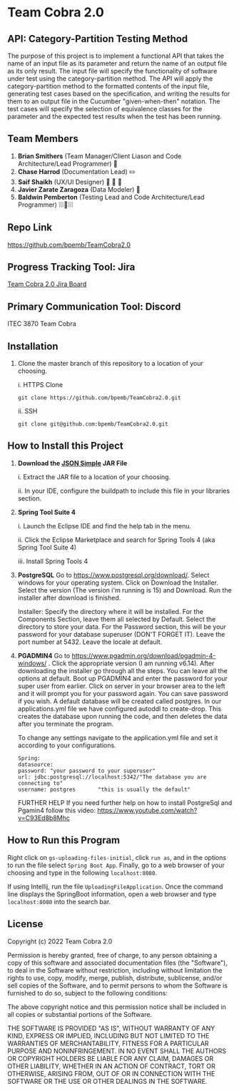# Team Cobra 2.0
## API: Category-Partition Testing Method
The purpose of this project is to implement a functional API that takes the name of an input file as its parameter and return the name of an output file as its only result. The input file will specify the functionality of software under test using the category-partition method. The API will apply the category-partition method to the formatted contents of the input file, generating test cases based on the specification, and writing the results for them to an output file in the Cucumber "given-when-then" notation. The test cases will specify the selection of equivalence classes for the parameter and the expected test results when the test has been running.

## Team Members
1. **Brian Smithers** (Team Manager/Client Liason and Code Architecture/Lead Programmer) :mechanical_arm:
2. **Chase Harrod** (Documentation Lead) :pencil2:
3. **Saif Shaikh** (UX/UI Designer) 🚧 :art: 🚧
4. **Javier Zarate Zaragoza** (Data Modeler) 🤖
5. **Baldwin Pemberton** (Testing Lead and Code Architecture/Lead Programmer) :grey_exclamation::grey_exclamation::grey_exclamation::walking::grey_exclamation::grey_exclamation::grey_exclamation:

## Repo Link
https://github.com/bpemb/TeamCobra2.0

## Progress Tracking Tool: Jira
[Team Cobra 2.0 Jira Board](https://jira.ggc.edu/secure/RapidBoard.jspa?rapidView=146&projectKey=TC2&view=planning.nodetail&selectedIssue=TC2-20&epics=visible&issueLimit=-1&selectedEpic=TC2-1)

## Primary Communication Tool: Discord
ITEC 3870 Team Cobra

## Installation
1. Clone the master branch of this repository to a location of your choosing.
     <p>i. HTTPS Clone</p>
     
     ```
     git clone https://github.com/bpemb/TeamCobra2.0.git
     ```
     <p>ii. SSH</p>
      
     ```
     git clone git@github.com:bpemb/TeamCobra2.0.git
     ```

## How to Install this Project
1. **Download the [JSON Simple](http://www.java2s.com/Code/Jar/j/Downloadjsonsimple111jar.htm) JAR File**
     <p>i. Extract the JAR file to a location of your choosing. </p>
     <p>ii. In your IDE, configure the buildpath to include this file in your libraries section. </p>
2. **Spring Tool Suite 4**
     <p>i. Launch the Eclipse IDE and find the help tab in the menu.</p>
     <p>ii. Click the Eclipse Marketplace and search for Spring Tools 4 (aka Spring Tool Suite 4)</p>
     <p>iii. Install Spring Tools 4</p>
     
3. **PostgreSQL**
     Go to  https://www.postgresql.org/download/.
     Select windows for your operating system.
     Click on Download the Installer.
     Select the version (The version i'm running is 15) and Download.
     Run the installer after download is finished.

     Installer:
     Specify the directory where it will be installed.
     For the Components Section, leave them all selected by Default.
     Select the directory to store your data.
     For the Password section, this will be your password for your database superuser (DON'T FORGET IT).
     Leave the port number at 5432.
     Leave the locale at default.
     
  4. **PGADMIN4**
     Go to https://www.pgadmin.org/download/pgadmin-4-windows/ .
     Click the appropriate version (I am running v6.14).
     After downloading the installer go through all the steps. You can leave all the options at default.
     Boot up PGADMIN4 and enter the password for your super user from earlier.
     Click on server in your browser area to the left and it will prompt you for your password again. You can save password if you wish.
     A default database will be created called postgres.
     In our applications.yml file we have configured autoddl to create-drop. This creates the database upon running the code, and then deletes the data after you            terminate the program.
     
     To change any settings navigate to the application.yml file and set it according to your configurations.
     ```
     Spring:
     datasource:
     password: "your password to your superuser"
     url: jdbc:postgresql://localhost:5342/"The database you are connecting to"
     username: postgres       "this is usually the default"
     ```
     
     FURTHER HELP
     If you need further help on how to install PostgreSql and Pgamin4 follow this video: https://www.youtube.com/watch?v=C93Ed8b8Mhc

## How to Run this Program
Right click on ```gs-uploading-files-initial```, click ```run as```, and in the options to run the file select ```Spring Boot App```. Finally,
go to a web browser of your choosing and type in the following ```localhost:8080```.

If using Intellij, run the file ```UploadingFileApplication```. Once the command line displays the SpringBoot information, open a web browser and type ```localhost:8080``` into the search bar. 

## License
Copyright (c) 2022 Team Cobra 2.0

Permission is hereby granted, free of charge, to any person obtaining a copy of this software and associated documentation files (the "Software"), to deal in the Software without restriction, including without limitation the rights to use, copy, modify, merge, publish, distribute, sublicense, and/or sell copies of the Software, and to permit persons to whom the Software is furnished to do so, subject to the following conditions:

The above copyright notice and this permission notice shall be included in all copies or substantial portions of the Software.

THE SOFTWARE IS PROVIDED "AS IS", WITHOUT WARRANTY OF ANY KIND, EXPRESS OR IMPLIED, INCLUDING BUT NOT LIMITED TO THE WARRANTIES OF MERCHANTABILITY, FITNESS FOR A PARTICULAR PURPOSE AND NONINFRINGEMENT. IN NO EVENT SHALL THE AUTHORS OR COPYRIGHT HOLDERS BE LIABLE FOR ANY CLAIM, DAMAGES OR OTHER LIABILITY, WHETHER IN AN ACTION OF CONTRACT, TORT OR OTHERWISE, ARISING FROM, OUT OF OR IN CONNECTION WITH THE SOFTWARE OR THE USE OR OTHER DEALINGS IN THE SOFTWARE.

